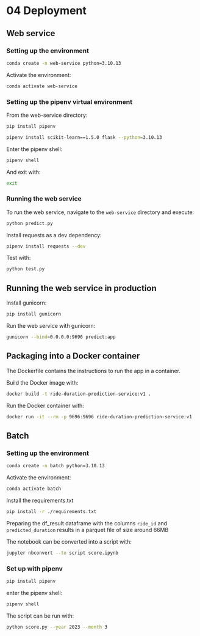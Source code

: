 # 04 Deployment

## Web service

### Setting up the environment

```bash
conda create -n web-service python=3.10.13
```

Activate the environment:

```bash
conda activate web-service
```

### Setting up the pipenv virtual environment

From the web-service directory:

```bash
pip install pipenv
```

```bash
pipenv install scikit-learn==1.5.0 flask --python=3.10.13
```

Enter the pipenv shell:

```bash
pipenv shell
```

And exit with:

```bash
exit
```

### Running the web service

To run the web service, navigate to the `web-service` directory and execute:

```bash
python predict.py
```

Install requests as a dev dependency:

```bash
pipenv install requests --dev
```
Test with:

```bash
python test.py
```

## Running the web service in production

Install gunicorn:

```bash
pip install gunicorn
```
Run the web service with gunicorn:

```bash
gunicorn --bind=0.0.0.0:9696 predict:app
```

## Packaging into a Docker container

The Dockerfile contains the instructions to run the app in a container.

Build the Docker image with:

```bash
docker build -t ride-duration-prediction-service:v1 .
```

Run the Docker container with:

```bash
docker run -it --rm -p 9696:9696 ride-duration-prediction-service:v1
```

## Batch

### Setting up the environment

```bash
conda create -n batch python=3.10.13
```

Activate the environment:

```bash
conda activate batch
```

Install the requirements.txt

```bash
pip install -r ./requirements.txt
```

Preparing the df_result dataframe with the columns `ride_id` and `predicted_duration` results in a parquet file of size around 66MB


The notebook can be converted into a script with:

```bash
jupyter nbconvert --to script score.ipynb
```

### Set up with pipenv

```bash
pip install pipenv
```

enter the pipenv shell:

```bash
pipenv shell
```

The script can be run with:

```bash
python score.py --year 2023 --month 3
```
<!-- 
## Running the notebook



# Running the notebook

Running through the notebook interactively, the standard deviation of the predicted duration is 6.247488852238704

The ride_id column is prepared, which is written with the predictions to a new dataframe.
 -->

